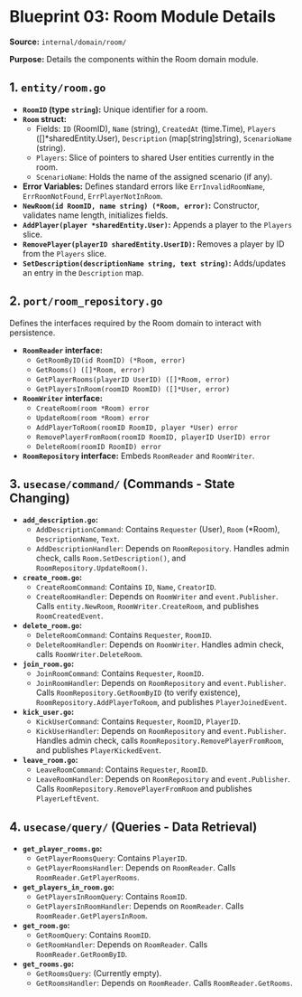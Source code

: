 # Blueprint 03: Room Module Details

**Source:** `internal/domain/room/`

**Purpose:** Details the components within the Room domain module.

## 1. `entity/room.go`

*   **`RoomID` (type `string`):** Unique identifier for a room.
*   **`Room` struct:**
    *   Fields: `ID` (RoomID), `Name` (string), `CreatedAt` (time.Time), `Players` ([]*sharedEntity.User), `Description` (map[string]string), `ScenarioName` (string).
    *   `Players`: Slice of pointers to shared User entities currently in the room.
    *   `ScenarioName`: Holds the name of the assigned scenario (if any).
*   **Error Variables:** Defines standard errors like `ErrInvalidRoomName`, `ErrRoomNotFound`, `ErrPlayerNotInRoom`.
*   **`NewRoom(id RoomID, name string) (*Room, error)`:** Constructor, validates name length, initializes fields.
*   **`AddPlayer(player *sharedEntity.User)`:** Appends a player to the `Players` slice.
*   **`RemovePlayer(playerID sharedEntity.UserID)`:** Removes a player by ID from the `Players` slice.
*   **`SetDescription(descriptionName string, text string)`:** Adds/updates an entry in the `Description` map.

## 2. `port/room_repository.go`

Defines the interfaces required by the Room domain to interact with persistence.

*   **`RoomReader` interface:**
    *   `GetRoomByID(id RoomID) (*Room, error)`
    *   `GetRooms() ([]*Room, error)`
    *   `GetPlayerRooms(playerID UserID) ([]*Room, error)`
    *   `GetPlayersInRoom(roomID RoomID) ([]*User, error)`
*   **`RoomWriter` interface:**
    *   `CreateRoom(room *Room) error`
    *   `UpdateRoom(room *Room) error`
    *   `AddPlayerToRoom(roomID RoomID, player *User) error`
    *   `RemovePlayerFromRoom(roomID RoomID, playerID UserID) error`
    *   `DeleteRoom(roomID RoomID) error`
*   **`RoomRepository` interface:** Embeds `RoomReader` and `RoomWriter`.

## 3. `usecase/command/` (Commands - State Changing)

*   **`add_description.go`:**
    *   `AddDescriptionCommand`: Contains `Requester` (User), `Room` (*Room), `DescriptionName`, `Text`.
    *   `AddDescriptionHandler`: Depends on `RoomRepository`. Handles admin check, calls `Room.SetDescription()`, and `RoomRepository.UpdateRoom()`.
*   **`create_room.go`:**
    *   `CreateRoomCommand`: Contains `ID`, `Name`, `CreatorID`.
    *   `CreateRoomHandler`: Depends on `RoomWriter` and `event.Publisher`. Calls `entity.NewRoom`, `RoomWriter.CreateRoom`, and publishes `RoomCreatedEvent`.
*   **`delete_room.go`:**
    *   `DeleteRoomCommand`: Contains `Requester`, `RoomID`.
    *   `DeleteRoomHandler`: Depends on `RoomWriter`. Handles admin check, calls `RoomWriter.DeleteRoom`.
*   **`join_room.go`:**
    *   `JoinRoomCommand`: Contains `Requester`, `RoomID`.
    *   `JoinRoomHandler`: Depends on `RoomRepository` and `event.Publisher`. Calls `RoomRepository.GetRoomByID` (to verify existence), `RoomRepository.AddPlayerToRoom`, and publishes `PlayerJoinedEvent`.
*   **`kick_user.go`:**
    *   `KickUserCommand`: Contains `Requester`, `RoomID`, `PlayerID`.
    *   `KickUserHandler`: Depends on `RoomRepository` and `event.Publisher`. Handles admin check, calls `RoomRepository.RemovePlayerFromRoom`, and publishes `PlayerKickedEvent`.
*   **`leave_room.go`:**
    *   `LeaveRoomCommand`: Contains `Requester`, `RoomID`.
    *   `LeaveRoomHandler`: Depends on `RoomRepository` and `event.Publisher`. Calls `RoomRepository.RemovePlayerFromRoom` and publishes `PlayerLeftEvent`.

## 4. `usecase/query/` (Queries - Data Retrieval)

*   **`get_player_rooms.go`:**
    *   `GetPlayerRoomsQuery`: Contains `PlayerID`.
    *   `GetPlayerRoomsHandler`: Depends on `RoomReader`. Calls `RoomReader.GetPlayerRooms`.
*   **`get_players_in_room.go`:**
    *   `GetPlayersInRoomQuery`: Contains `RoomID`.
    *   `GetPlayersInRoomHandler`: Depends on `RoomReader`. Calls `RoomReader.GetPlayersInRoom`.
*   **`get_room.go`:**
    *   `GetRoomQuery`: Contains `RoomID`.
    *   `GetRoomHandler`: Depends on `RoomReader`. Calls `RoomReader.GetRoomByID`.
*   **`get_rooms.go`:**
    *   `GetRoomsQuery`: (Currently empty).
    *   `GetRoomsHandler`: Depends on `RoomReader`. Calls `RoomReader.GetRooms`. 